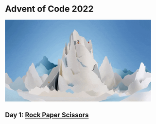# Advent of Code 2022

![giphy](giphy.gif)

## Day 1: [Rock Paper Scissors](https://adventofcode.com/2022/day/2)
